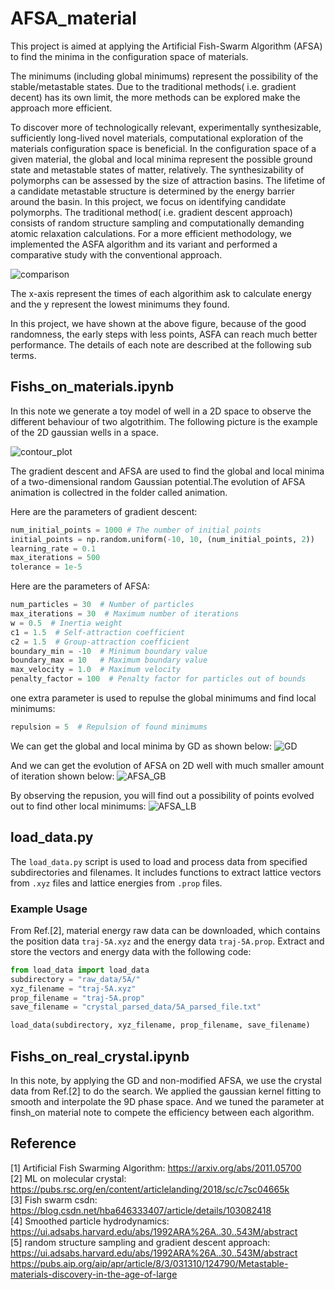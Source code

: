 # AFSA_material

This project is aimed at applying the Artificial Fish-Swarm Algorithm (AFSA) to find the minima in the configuration space of materials. 

The minimums (including global minimums) represent the possibility of the stable/metastable states. Due to the traditional methods( i.e. gradient decent) has its own limit, the more methods can be explored make the approach more efficient.

To discover more of technologically relevant, experimentally synthesizable, sufficiently long-lived novel materials, computational exploration of the materials configuration space is beneficial. In the configuration space of a given material, the global and local minima represent the possible ground state and metastable states of matter, relatively. The synthesizability of polymorphs can be assessed by the size of attraction basins. The lifetime of a candidate metastable structure is determined by the energy barrier around the basin. In this project, we focus on identifying candidate polymorphs. The traditional method( i.e. gradient descent approach) consists of random structure sampling and computationally demanding atomic relaxation calculations. For a more efficient methodology, we implemented the ASFA algorithm and its variant and performed a comparative study with the conventional approach. 

![comparison](https://raw.githubusercontent.com/Johnny880724/AFSA_material/refs/heads/main/images/global%20energy%20minimums%20serach%20competition%20between%20GD%20and%20AFSA.png)

The x-axis represent the times of each algorithim ask to calculate energy and the y represent the lowest minimums they found.

In this project, we have shown at the above figure, because of the good randomness, the early steps with less points, ASFA can reach much better performance. The details of each note are described at the following sub terms.

## Fishs_on_materials.ipynb
In this note we generate a toy model of well in a 2D space to observe the different behaviour of two algotrithim. The following picture is the example of the 2D gaussian wells in a space.

![contour_plot](https://github.com/Johnny880724/AFSA_material/blob/main/images/Contour_Plot.png)

The gradient descent and AFSA are used to find the global and local minima of a two-dimensional random Gaussian potential.The evolution of AFSA animation is collectred in the folder called animation.

Here are the parameters of gradient descent:
```python
num_initial_points = 1000 # The number of initial points
initial_points = np.random.uniform(-10, 10, (num_initial_points, 2))
learning_rate = 0.1
max_iterations = 500 
tolerance = 1e-5
```
Here are the parameters of AFSA:
```python
num_particles = 30  # Number of particles
max_iterations = 30  # Maximum number of iterations
w = 0.5  # Inertia weight
c1 = 1.5  # Self-attraction coefficient
c2 = 1.5  # Group-attraction coefficient
boundary_min = -10  # Minimum boundary value
boundary_max = 10   # Maximum boundary value
max_velocity = 1.0  # Maximum velocity
penalty_factor = 100  # Penalty factor for particles out of bounds
```
one extra parameter is used to repulse the global minimums and find local minimums:
```python
repulsion = 5  # Repulsion of found minimums 
```

We can get the global and local minima by GD as shown below:
![GD](https://github.com/Johnny880724/AFSA_material/blob/main/images/Gradient%20Descent.png)

And we can get the evolution of AFSA on 2D well with much smaller amount of iteration shown below:
![AFSA_GB](https://github.com/Johnny880724/AFSA_material/blob/main/animations/pso_animation_convert.gif)

By observing the repusion, you will find out a possibility of points evolved out to find other local minimums:
![AFSA_LB](https://github.com/Johnny880724/AFSA_material/blob/main/images/PSO_Local_Minima.png)

## load_data.py
The `load_data.py` script is used to load and process data from specified subdirectories and filenames. It includes functions to extract lattice vectors from `.xyz` files and lattice energies from `.prop` files.

### Example Usage
From Ref.[2], material energy raw data can be downloaded, which contains the position data `traj-5A.xyz` and the energy data `traj-5A.prop`. Extract and store the vectors and energy data with the following code:
```python
from load_data import load_data
subdirectory = "raw_data/5A/"
xyz_filename = "traj-5A.xyz"
prop_filename = "traj-5A.prop"
save_filename = "crystal_parsed_data/5A_parsed_file.txt"

load_data(subdirectory, xyz_filename, prop_filename, save_filename)
```



## Fishs_on_real_crystal.ipynb
In this note, by applying the GD and non-modified AFSA, we use the crystal data from Ref.[2] to do the search. We applied the gaussian kernel fitting to smooth and interpolate the 9D phase space. And we tuned the parameter at finsh_on material note to compete the efficiency between each algorithm.

## Reference
[1] Artificial Fish Swarming Algorithm: https://arxiv.org/abs/2011.05700 <br />
[2] ML on molecular crystal: https://pubs.rsc.org/en/content/articlelanding/2018/sc/c7sc04665k <br />
[3] Fish swarm csdn: https://blog.csdn.net/hba646333407/article/details/103082418 <br />
[4] Smoothed particle hydrodynamics: https://ui.adsabs.harvard.edu/abs/1992ARA%26A..30..543M/abstract <br />
[5] random structure sampling and gradient descent approach: https://ui.adsabs.harvard.edu/abs/1992ARA%26A..30..543M/abstract <br />
https://pubs.aip.org/aip/apr/article/8/3/031310/124790/Metastable-materials-discovery-in-the-age-of-large
